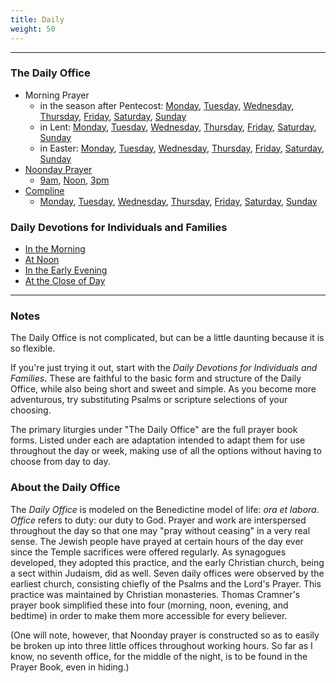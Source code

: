 ```yaml
---
title: Daily
weight: 50
---
```

--------
### The Daily Office
* Morning Prayer
  * in the season after Pentecost: [Monday](mp/mp-pentecost-covid-mon), [Tuesday](mp/mp-pentecost-covid-tue), [Wednesday](mp/mp-pentecost-covid-wed), [Thursday](mp/mp-pentecost-covid-thu), [Friday](mp/mp-pentecost-covid-fri), [Saturday](mp/mp-pentecost-covid-sat), [Sunday](mp/mp-pentecost-covid-sun)
  * in Lent: [Monday](mp/mp-lent-mon-covid), [Tuesday](mp/mp-lent-tue-covid), [Wednesday](mp/mp-lent-wed-covid), [Thursday](mp/mp-lent-thu-covid), [Friday](mp/mp-lent-fri-covid), [Saturday](mp/mp-lent-sat-covid), [Sunday](mp/mp-lent-sun-covid)
  * in Easter: [Monday](mp/mp-easter-covid-mon), [Tuesday](mp/mp-easter-covid-tue), [Wednesday](mp/mp-easter-covid-wed), [Thursday](mp/mp-easter-covid-thu), [Friday](mp/mp-easter-covid-fri), [Saturday](mp/mp-easter-covid-sat), [Sunday](mp/mp-easter-covid-sun)
* [Noonday Prayer](noonday)
    * [9am](noonday-terce), [Noon](noonday-sext), [3pm](noonday-none)
* [Compline](compline)
    * [Monday](compline1), [Tuesday](compline2), [Wednesday](compline3), [Thursday](compline4), [Friday](compline3), [Saturday](complinesat), [Sunday](compline4)


### Daily Devotions for Individuals and Families
- [In the Morning](dd-morning)
- [At Noon](dd-noon)
- [In the Early Evening](dd-evening)
- [At the Close of Day](dd-night)

--------
### Notes
The Daily Office is not complicated, but can be a little daunting because it is so flexible.

If you're just trying it out, start with the _Daily Devotions for Individuals and Families_. These are faithful to the basic form and structure of the Daily Office, while also being short and sweet and simple. As you become more adventurous, try substituting Psalms or scripture selections of your choosing.

The primary liturgies under "The Daily Office" are the full prayer book forms. Listed under each are adaptation intended to adapt them for use throughout the day or week, making use of all the options without having to choose from day to day.

### About the Daily Office
The _Daily Office_ is modeled on the Benedictine model of life: _ora et labora_. _Office_ refers to duty: our duty to God. Prayer and work are interspersed throughout the day so that one may "pray without ceasing" in a very real sense. The Jewish people have prayed at certain hours of the day ever since the Temple sacrifices were offered regularly. As synagogues developed, they adopted this practice, and the early Christian church, being a sect within Judaism, did as well. Seven daily offices were observed by the earliest church, consisting chiefly of the Psalms and the Lord's Prayer. This practice was maintained by Christian monasteries. Thomas Cramner's prayer book simplified these into four (morning, noon, evening, and bedtime) in order to make them more accessible for every believer.

(One will note, however, that Noonday prayer is constructed so as to easily be broken up into three little offices throughout working hours. So far as I know, no seventh office, for the middle of the night, is to be found in the Prayer Book, even in hiding.)
